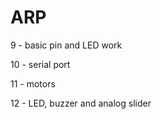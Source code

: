 # ARP
9 - basic pin and LED work

10 - serial port

11 - motors

12 - LED, buzzer and analog slider
